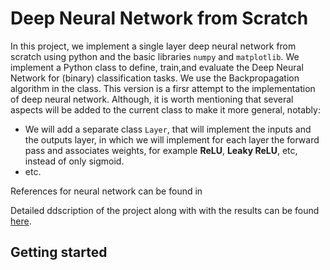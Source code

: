 # Deep Neural Network from Scratch

In this project, we implement a single layer deep neural network from scratch using python and the basic libraries `numpy` and `matplotlib`. We implement a Python class to define, train,and evaluate the Deep Neural Network for  (binary) classification tasks. We use the Backpropagation algorithm in the class.  This version is a firsr attempt to the implementation of deep neural network. Although, it is worth mentioning that several aspects will be added to the current class to make it more general, notably:
- We will add a separate class `Layer`, that will implement the inputs and the outputs layer, in which we will implement for each layer the forward pass and associates weights, for example **ReLU**, **Leaky ReLU**, etc, instead of only sigmoid.
- etc.

References for neural network can be found in 

Detailed ddscription of the project along with with the results can be found [here](#project-description-and-results).



  ## Getting started

  
